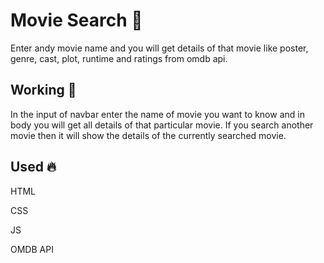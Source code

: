 
  # Movie Search 📝  
 Enter andy movie name and you will get details of that movie like poster, genre, cast, plot, runtime  and ratings from omdb api.
  
  ## Working 🚀  
  In the input of navbar enter the name of movie you want to know and in body you will get all details of that particular movie. If you search another movie then it will show the details of the currently searched movie.  
  
  ## Used 🔥  
 HTML

 CSS

 JS

 OMDB API
  